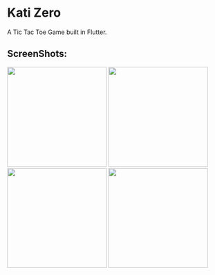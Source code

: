 # Kati Zero

A Tic Tac Toe Game built in Flutter.

## ScreenShots:
<img src="https://user-images.githubusercontent.com/95017090/159130203-4c925904-79e9-4ec5-ab22-6aaad0e0d9a8.png" width="230"> <img src="https://user-images.githubusercontent.com/95017090/159130407-a257cb6e-8ed9-4c9b-80e2-a26006c50781.png" width="230"> <img src="https://user-images.githubusercontent.com/95017090/159130414-a734f8b8-6d60-445b-a8f2-a34409d4a2f0.png" width="230"> <img src="https://user-images.githubusercontent.com/95017090/159130424-44255fc4-abb1-4234-a445-06a55c8cc4e6.png" width="230">
